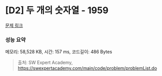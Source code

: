 # [D2] 두 개의 숫자열 - 1959 

[문제 링크](https://swexpertacademy.com/main/code/problem/problemDetail.do?contestProbId=AV5PpoFaAS4DFAUq) 

### 성능 요약

메모리: 58,528 KB, 시간: 157 ms, 코드길이: 486 Bytes



> 출처: SW Expert Academy, https://swexpertacademy.com/main/code/problem/problemList.do